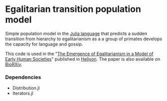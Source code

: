 # Egalitarian transition population model #


Simple population model in the [Julia language](https://julialang.org/) that predicts a sudden transition from hierarchy to egalitarianism as a a group of primates develops the capacity for language and gossip.

This code is used in the "[The Emergence of Egalitarianism in a Model of Early Human Societies](http://www.heliyon.com/article/e00451/)" published in [Heliyon](http://www.heliyon.com). The paper is also available on [BioRXiv](https://www.biorxiv.org/content/early/2017/09/18/166116).

### Dependencies

* Distribution.jl
* Iterators.jl
